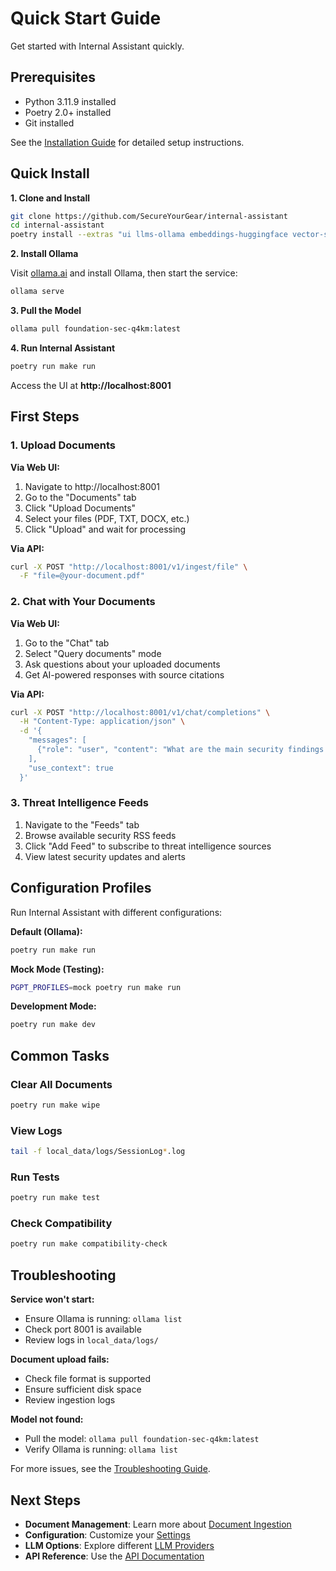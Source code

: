 # Quick Start Guide

Get started with Internal Assistant quickly.

## Prerequisites

- Python 3.11.9 installed
- Poetry 2.0+ installed
- Git installed

See the [Installation Guide](../installation/installation.md) for detailed setup instructions.

## Quick Install

**1. Clone and Install**

```bash
git clone https://github.com/SecureYourGear/internal-assistant
cd internal-assistant
poetry install --extras "ui llms-ollama embeddings-huggingface vector-stores-qdrant"
```

**2. Install Ollama**

Visit [ollama.ai](https://ollama.ai/) and install Ollama, then start the service:

```bash
ollama serve
```

**3. Pull the Model**

```bash
ollama pull foundation-sec-q4km:latest
```

**4. Run Internal Assistant**

```bash
poetry run make run
```

Access the UI at **http://localhost:8001**

## First Steps

### 1. Upload Documents

**Via Web UI:**
1. Navigate to http://localhost:8001
2. Go to the "Documents" tab
3. Click "Upload Documents"
4. Select your files (PDF, TXT, DOCX, etc.)
5. Click "Upload" and wait for processing

**Via API:**
```bash
curl -X POST "http://localhost:8001/v1/ingest/file" \
  -F "file=@your-document.pdf"
```

### 2. Chat with Your Documents

**Via Web UI:**
1. Go to the "Chat" tab
2. Select "Query documents" mode
3. Ask questions about your uploaded documents
4. Get AI-powered responses with source citations

**Via API:**
```bash
curl -X POST "http://localhost:8001/v1/chat/completions" \
  -H "Content-Type: application/json" \
  -d '{
    "messages": [
      {"role": "user", "content": "What are the main security findings in the documents?"}
    ],
    "use_context": true
  }'
```

### 3. Threat Intelligence Feeds

1. Navigate to the "Feeds" tab
2. Browse available security RSS feeds
3. Click "Add Feed" to subscribe to threat intelligence sources
4. View latest security updates and alerts

## Configuration Profiles

Run Internal Assistant with different configurations:

**Default (Ollama):**
```bash
poetry run make run
```

**Mock Mode (Testing):**
```bash
PGPT_PROFILES=mock poetry run make run
```

**Development Mode:**
```bash
poetry run make dev
```

## Common Tasks

### Clear All Documents

```bash
poetry run make wipe
```

### View Logs

```bash
tail -f local_data/logs/SessionLog*.log
```

### Run Tests

```bash
poetry run make test
```

### Check Compatibility

```bash
poetry run make compatibility-check
```

## Troubleshooting

**Service won't start:**
- Ensure Ollama is running: `ollama list`
- Check port 8001 is available
- Review logs in `local_data/logs/`

**Document upload fails:**
- Check file format is supported
- Ensure sufficient disk space
- Review ingestion logs

**Model not found:**
- Pull the model: `ollama pull foundation-sec-q4km:latest`
- Verify Ollama is running: `ollama list`

For more issues, see the [Troubleshooting Guide](../installation/troubleshooting.md).

## Next Steps

- **Document Management**: Learn more about [Document Ingestion](./ingestion.md)
- **Configuration**: Customize your [Settings](../configuration/settings.md)
- **LLM Options**: Explore different [LLM Providers](../configuration/llms.md)
- **API Reference**: Use the [API Documentation](../../api/reference/api-reference.md)

